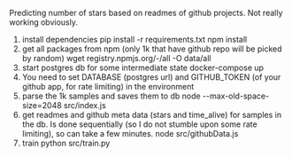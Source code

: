 Predicting number of stars based on readmes of github projects. Not really working obviously.

1. install dependencies
 pip install -r requirements.txt
 npm install
2. get all packages from npm (only 1k that have github repo will be picked by random)
 wget registry.npmjs.org/-/all -O data/all
3. start postgres db for some intermediate state
 docker-compose up
4. You need to set DATABASE (postgres url) and GITHUB_TOKEN (of your github app, for rate limiting) in the environment 
5. parse the 1k samples and saves them to db
 node --max-old-space-size=2048 src/index.js
6. get readmes and github meta data (stars and time_alive) for samples in the db. Is done sequentially (so I do not stumble upon some rate limiting), so can take a few minutes.
 node src/githubData.js
7. train
 python src/train.py
